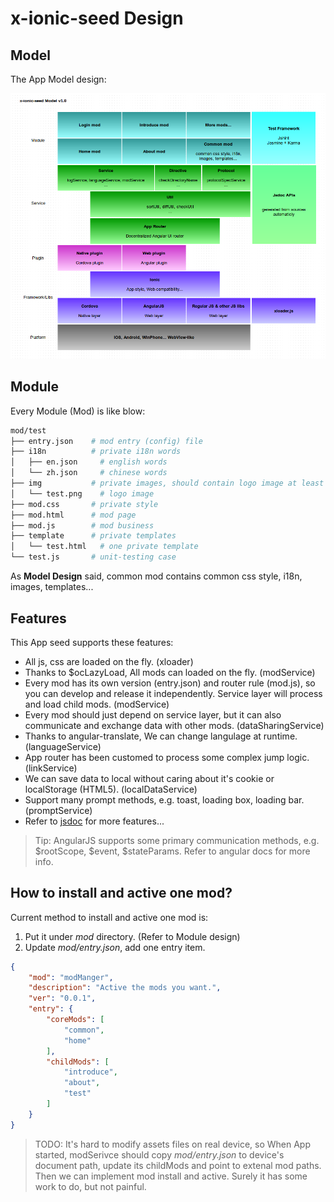 # x-ionic-seed Design

## Model

The App Model design:

![Model](./res/model.png)

## Module

Every Module (Mod) is like blow:

```sh
mod/test
├── entry.json    # mod entry (config) file
├── i18n          # private i18n words
│   ├── en.json     # english words
│   └── zh.json     # chinese words
├── img           # private images, should contain logo image at least
│   └── test.png    # logo image
├── mod.css       # private style
├── mod.html      # mod page
├── mod.js        # mod business
├── template      # private templates
│   └── test.html   # one private template
└── test.js       # unit-testing case
```

As **Model Design** said, common mod contains common css style, i18n, images, templates...

## Features

This App seed supports these features:

- All js, css are loaded on the fly. (xloader)
- Thanks to $ocLazyLoad, All mods can loaded on the fly. (modService)
- Every mod has its own version (entry.json) and router rule (mod.js), so you can develop and release it independently. Service layer will process and load child mods. (modService)
- Every mod should just depend on service layer, but it can also communicate and exchange data with other mods. (dataSharingService)
- Thanks to angular-translate, We can change langulage at runtime. (languageService)
- App router has been customed to process some complex jump logic. (linkService)
- We can save data to local without caring about it's cookie or localStorage (HTML5). (localDataService)
- Support many prompt methods, e.g. toast, loading box, loading bar. (promptService)
- Refer to [jsdoc](../ion/jsdoc/) for more features...

> Tip: AngularJS supports some primary communication methods, e.g. $rootScope, $event, $stateParams. Refer to angular docs for more info.

## How to install and active one mod?

Current method to install and active one mod is:

1. Put it under *mod* directory. (Refer to Module design)
2. Update *mod/entry.json*, add one entry item.

```json
{
    "mod": "modManger",
    "description": "Active the mods you want.",
    "ver": "0.0.1",
    "entry": {
        "coreMods": [
            "common",
            "home"
        ],
        "childMods": [
            "introduce",
            "about",
            "test"
        ]
    }
}
```

> TODO: It's hard to modify assets files on real device, so When App started, modSerivce should copy *mod/entry.json* to device's document path, update its childMods and point to extenal mod paths. Then we can implement mod install and active. Surely it has some work to do, but not painful.


